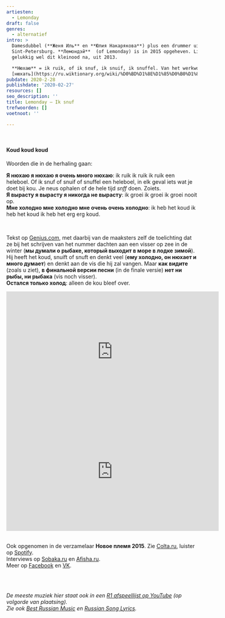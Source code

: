```yaml
---
artiesten:
  - Lemonday
draft: false
genres:
  - alternatief
intro: >
  Damesdubbel (**Женя Иль** en **Юлия Накарякова**) plus een drummer uit
  Sint-Petersburg. **Лемондэй**  (of Lemonday) is in 2015 opgeheven. Liet
  gelukkig wel dit kleinood na, uit 2013.

  **Нюхаю** = ik ruik, of ik snuf, ik snuif, ik snuffel. Van het werkwoord
  [нюхать](https://ru.wiktionary.org/wiki/%D0%BD%D1%8E%D1%85%D0%B0%D1%82%D1%8C).
pubdate: 2020-2-28
publishdate: '2020-02-27'
resources: []
seo_description: ''
title: Lemonday – Ik snuf
trefwoorden: []
voetnoot: ''

---
```


<br/>

#### Koud koud koud

Woorden die in de herhaling gaan:

**Я нюхаю я нюхаю я очень много нюхаю**: ik ruik ik ruik ik ruik een heleboel. Of ik snuf of snuif of snuffel een heleboel, in elk geval iets wat je doet bij kou. Je neus ophalen of de hele tijd *snff* doen. Zoiets. <br/>
**Я вырасту я вырасту я никогда не вырасту**: ik  groei ik groei ik groei nooit op. <br/>
**Мне холодно мне холодно мне очень очень холодно**: ik heb het koud ik heb het koud ik heb het erg erg koud.

<br/>

Tekst op [Genius.com](https://genius.com/Lemonday-sniffing-lyrics), met daarbij van de maaksters zelf de toelichting dat ze bij het schrijven van het nummer dachten aan een visser op zee in de winter (**мы думали о рыбаке, который выходит в море в лодке зимой**). Hij heeft het koud, snuift of snuft en denkt veel (**ему холодно, он нюхает и много думает**) en denkt aan de vis die hij zal vangen. Maar **как видите** (zoals u ziet), **в финальной версии песни** (in de finale versie) **нет ни рыбы, ни рыбака** (vis noch visser).<br/>
**Остался только холод**: alleen de kou bleef over.

<iframe width="560" height="315" src="https://www.youtube.com/embed/RcYL5IP1Uxg" frameborder="0" allow="accelerometer; autoplay; encrypted-media; gyroscope; picture-in-picture" allowfullscreen></iframe>

 


<iframe width="560" height="315" src="https://www.youtube.com/embed/T0s8AlKBjtM" frameborder="0" allow="accelerometer; autoplay; encrypted-media; gyroscope; picture-in-picture" allowfullscreen></iframe>

<br/>


<br/>
 

Ook opgenomen in de verzamelaar **Новое племя 2015**. Zie [Colta.ru](https://www.colta.ru/articles/music_modern/6081-novoe-plemya-2015), luister op [Spotify]( https://open.spotify.com/album/6cbwY0kJv65Ls4J6SeUErb?si=tbf1ecO2SJio-2XrXrvxEA). <br/>
Interviews op [Sobaka.ru](http://www.sobaka.ru/city/music/39003) en [Afisha.ru](https://daily.afisha.ru/archive/volna/archive/lemondei_favorit/). <br/>
Meer op [Facebook](https://www.facebook.com/Lemonday/) en [VK](https://vk.com/lemonday_community).

<br/>

<br/>

*De meeste muziek hier staat ook in een [R1 afspeellijst op YouTube](https://www.youtube.com/playlist?list=PLeE-zqOrSLhxfIpK2vuUJNCKSzyVBi0yM) (op volgorde van plaatsing).* <br/>
*Zie ook [Best Russian Music](https://www.youtube.com/playlist?list=PLeE-zqOrSLhxTFYDvlwUu4hYby9DojwoD) en [Russian Song Lyrics](https://www.youtube.com/playlist?list=PLeE-zqOrSLhzkRCATzT8__oNifBChVHGK).*

